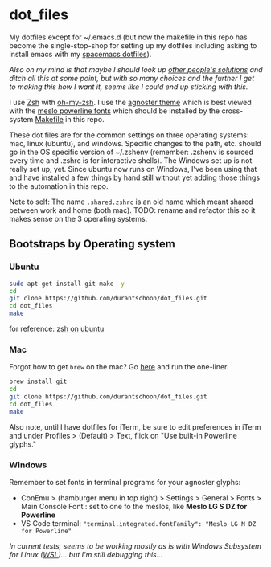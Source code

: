 # dot_files
My dotfiles except for ~/.emacs.d (but now the makefile in this repo has become the single-stop-shop for setting up my dotfiles including asking to install emacs with my [spacemacs dotfiles](https://github.com/durantschoon/.spacemacs.d)).

*Also on my mind is that maybe I should look up [other people's solutions](https://dotfiles.github.io/utilities/) and ditch all this at some point, but with so many choices and the further I get to making this how I want it, seems like I could end up sticking with this.*

I use [Zsh](http://www.zsh.org/) with [oh-my-zsh](https://github.com/robbyrussell/oh-my-zsh). I use the [agnoster theme](https://github.com/agnoster/agnoster-zsh-theme) which is best viewed with the [meslo powerline fonts](https://github.com/powerline/fonts) which should be installed by the cross-system [Makefile](./Makefile) in this repo.

These dot files are for the common settings on three operating systems: mac, linux (ubuntu), and windows. Specific changes to the path, etc. should go in the OS specific version of ~/.zshenv (remember: .zshenv is sourced every time and .zshrc is for interactive shells). The Windows set up is not really set up, yet. Since ubuntu now runs on Windows, I've been using that and have installed a few things by hand still without yet adding those things to the automation in this repo.

Note to self: The name `.shared.zshrc` is an old name which meant shared between work and home (both mac). TODO: rename and refactor this so it makes sense on the 3 operating systems.

## Bootstraps by Operating system

### Ubuntu

```sh
sudo apt-get install git make -y
cd
git clone https://github.com/durantschoon/dot_files.git
cd dot_files
make
```

for reference: [zsh on ubuntu](https://gist.github.com/tsabat/1498393)

### Mac

Forgot how to get `brew` on the mac? Go [here](https://brew.sh/) and run the one-liner. 

```sh
brew install git
cd
git clone https://github.com/durantschoon/dot_files.git
cd dot_files
make
```

Also note, until I have dotfiles for iTerm, be sure to edit preferences in iTerm and under Profiles > (Default) > Text, flick on "Use built-in Powerline glyphs."

### Windows

Remember to set fonts in terminal programs for your agnoster glyphs:
* ConEmu > (hamburger menu in top right) > Settings > General > Fonts > Main Console Font : set to one fo the meslos, like **Meslo LG S DZ for Powerline**
* VS Code terminal: `"terminal.integrated.fontFamily": "Meslo LG M DZ for Powerline"`

*In current tests, seems to be working mostly as is with Windows Subsystem for Linux ([WSL](https://learn.microsoft.com/en-us/windows/wsl/install))... but I'm still debugging this...*

